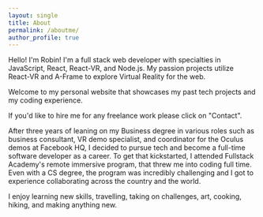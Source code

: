```yaml
---
layout: single
title: About
permalink: /aboutme/
author_profile: true
---
```


Hello! I'm Robin! I'm a full stack web developer with specialties in JavaScript, React, React-VR, and Node.js. My passion projects utilize React-VR and A-Frame to explore Virtual Reality for the web.

Welcome to my personal website that showcases my past tech projects and my coding experience.

If you'd like to hire me for any freelance work please click on "Contact".

After three years of leaning on my Business degree in various roles such as business consultant, VR demo specialist, and coordinator for the Oculus demos at Facebook HQ, I decided to pursue tech and become a full-time software developer as a career. To get that kickstarted, I attended Fullstack Academy's remote immersive program, that threw me into coding full time. Even with a CS degree, the program was incredibly challenging and I got to experience collaborating across the country and the world.

I enjoy learning new skills, travelling, taking on challenges, art, cooking, hiking, and making anything new.

